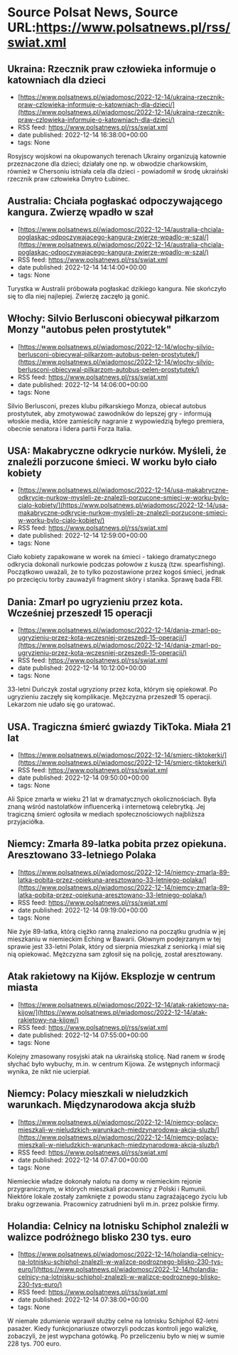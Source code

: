 # Source Polsat News, Source URL:https://www.polsatnews.pl/rss/swiat.xml

## Ukraina: Rzecznik praw człowieka informuje o katowniach dla dzieci
 - [https://www.polsatnews.pl/wiadomosc/2022-12-14/ukraina-rzecznik-praw-czlowieka-informuje-o-katowniach-dla-dzieci/](https://www.polsatnews.pl/wiadomosc/2022-12-14/ukraina-rzecznik-praw-czlowieka-informuje-o-katowniach-dla-dzieci/)
 - RSS feed: https://www.polsatnews.pl/rss/swiat.xml
 - date published: 2022-12-14 16:38:00+00:00
 - tags: None

Rosyjscy wojskowi na okupowanych terenach Ukrainy organizują katownie przeznaczone dla dzieci; działały one np. w obwodzie charkowskim, również w Chersoniu istniała cela dla dzieci - powiadomił w środę ukraiński rzecznik praw człowieka Dmytro Łubinec.

## Australia: Chciała pogłaskać odpoczywającego kangura. Zwierzę wpadło w szał
 - [https://www.polsatnews.pl/wiadomosc/2022-12-14/australia-chciala-poglaskac-odpoczywajacego-kangura-zwierze-wpadlo-w-szal/](https://www.polsatnews.pl/wiadomosc/2022-12-14/australia-chciala-poglaskac-odpoczywajacego-kangura-zwierze-wpadlo-w-szal/)
 - RSS feed: https://www.polsatnews.pl/rss/swiat.xml
 - date published: 2022-12-14 14:14:00+00:00
 - tags: None

Turystka w Australii próbowała pogłaskać dzikiego kangura. Nie skończyło się to dla niej najlepiej. Zwierzę zaczęło ją gonić.

## Włochy: Silvio Berlusconi obiecywał piłkarzom Monzy "autobus pełen prostytutek"
 - [https://www.polsatnews.pl/wiadomosc/2022-12-14/wlochy-silvio-berlusconi-obiecywal-pilkarzom-autobus-pelen-prostytutek/](https://www.polsatnews.pl/wiadomosc/2022-12-14/wlochy-silvio-berlusconi-obiecywal-pilkarzom-autobus-pelen-prostytutek/)
 - RSS feed: https://www.polsatnews.pl/rss/swiat.xml
 - date published: 2022-12-14 14:06:00+00:00
 - tags: None

Silvio Berlusconi, prezes klubu piłkarskiego Monza, obiecał autobus prostytutek, aby zmotywować zawodników do lepszej gry - informują włoskie media, które zamieściły nagranie z wypowiedzią byłego premiera, obecnie senatora i lidera partii Forza Italia.

## USA: Makabryczne odkrycie nurków. Myśleli, że znaleźli porzucone śmieci. W worku było ciało kobiety
 - [https://www.polsatnews.pl/wiadomosc/2022-12-14/usa-makabryczne-odkrycie-nurkow-mysleli-ze-znalezli-porzucone-smieci-w-worku-bylo-cialo-kobiety/](https://www.polsatnews.pl/wiadomosc/2022-12-14/usa-makabryczne-odkrycie-nurkow-mysleli-ze-znalezli-porzucone-smieci-w-worku-bylo-cialo-kobiety/)
 - RSS feed: https://www.polsatnews.pl/rss/swiat.xml
 - date published: 2022-12-14 12:59:00+00:00
 - tags: None

Ciało kobiety zapakowane w worek na śmieci - takiego dramatycznego odkrycia dokonali nurkowie podczas połowów z kuszą (tzw. spearfishing). Początkowo uważali, że to tylko pozostawione przez kogoś śmieci, jednak po przecięciu torby zauważyli fragment skóry i stanika. Sprawę bada FBI.

## Dania: Zmarł po ugryzieniu przez kota. Wcześniej przeszedł 15 operacji
 - [https://www.polsatnews.pl/wiadomosc/2022-12-14/dania-zmarl-po-ugryzieniu-przez-kota-wczesniej-przeszedl-15-operacji/](https://www.polsatnews.pl/wiadomosc/2022-12-14/dania-zmarl-po-ugryzieniu-przez-kota-wczesniej-przeszedl-15-operacji/)
 - RSS feed: https://www.polsatnews.pl/rss/swiat.xml
 - date published: 2022-12-14 10:12:00+00:00
 - tags: None

33-letni Duńczyk został ugryziony przez kota, którym się opiekował. Po ugryzieniu zaczęły się komplikacje. Mężczyzna przeszedł 15 operacji. Lekarzom nie udało się go uratować.

## USA. Tragiczna śmierć gwiazdy TikToka. Miała 21 lat
 - [https://www.polsatnews.pl/wiadomosc/2022-12-14/smierc-tiktokerki/](https://www.polsatnews.pl/wiadomosc/2022-12-14/smierc-tiktokerki/)
 - RSS feed: https://www.polsatnews.pl/rss/swiat.xml
 - date published: 2022-12-14 09:50:00+00:00
 - tags: None

Ali Spice zmarła w wieku 21 lat w dramatycznych okolicznościach. Była znaną wśród nastolatków influencerką i internetową celebrytką. Jej tragiczną śmierć ogłosiła w mediach społecznościowych najbliższa przyjaciółka.

## Niemcy: Zmarła 89-latka pobita przez opiekuna. Aresztowano 33-letniego Polaka
 - [https://www.polsatnews.pl/wiadomosc/2022-12-14/niemcy-zmarla-89-latka-pobita-przez-opiekuna-aresztowano-33-letniego-polaka/](https://www.polsatnews.pl/wiadomosc/2022-12-14/niemcy-zmarla-89-latka-pobita-przez-opiekuna-aresztowano-33-letniego-polaka/)
 - RSS feed: https://www.polsatnews.pl/rss/swiat.xml
 - date published: 2022-12-14 09:19:00+00:00
 - tags: None

Nie żyje 89-latka, którą ciężko ranną znaleziono na początku grudnia w jej mieszkaniu w niemieckim Eching w Bawarii. Głównym podejrzanym w tej sprawie jest 33-letni Polak, który od sierpnia mieszkał z seniorką i miał się nią opiekować. Mężczyzna sam zgłosił się na policję, został aresztowany.

## Atak rakietowy na Kijów. Eksplozje w centrum miasta
 - [https://www.polsatnews.pl/wiadomosc/2022-12-14/atak-rakietowy-na-kijow/](https://www.polsatnews.pl/wiadomosc/2022-12-14/atak-rakietowy-na-kijow/)
 - RSS feed: https://www.polsatnews.pl/rss/swiat.xml
 - date published: 2022-12-14 07:55:00+00:00
 - tags: None

Kolejny zmasowany rosyjski atak na ukraińską stolicę. Nad ranem w środę słychać było wybuchy, m.in. w centrum Kijowa. Ze wstępnych informacji wynika, że nikt nie ucierpiał.

## Niemcy: Polacy mieszkali w nieludzkich warunkach. Międzynarodowa akcja służb
 - [https://www.polsatnews.pl/wiadomosc/2022-12-14/niemcy-polacy-mieszkali-w-nieludzkich-warunkach-miedzynarodowa-akcja-sluzb/](https://www.polsatnews.pl/wiadomosc/2022-12-14/niemcy-polacy-mieszkali-w-nieludzkich-warunkach-miedzynarodowa-akcja-sluzb/)
 - RSS feed: https://www.polsatnews.pl/rss/swiat.xml
 - date published: 2022-12-14 07:47:00+00:00
 - tags: None

Niemieckie władze dokonały nalotu na domy w niemieckim rejonie przygranicznym, w których mieszkali pracownicy z Polski i Rumunii. Niektóre lokale zostały zamknięte z powodu stanu zagrażającego życiu lub braku ogrzewania. Pracownicy zatrudnieni byli m.in. przez polskie firmy.

## Holandia: Celnicy na lotnisku Schiphol znaleźli w walizce podróżnego blisko 230 tys. euro
 - [https://www.polsatnews.pl/wiadomosc/2022-12-14/holandia-celnicy-na-lotnisku-schiphol-znalezli-w-walizce-podroznego-blisko-230-tys-euro/](https://www.polsatnews.pl/wiadomosc/2022-12-14/holandia-celnicy-na-lotnisku-schiphol-znalezli-w-walizce-podroznego-blisko-230-tys-euro/)
 - RSS feed: https://www.polsatnews.pl/rss/swiat.xml
 - date published: 2022-12-14 07:38:00+00:00
 - tags: None

W niemałe zdumienie wprawił służby celne na lotnisku Schiphol 62-letni pasażer. Kiedy funkcjonariusze otworzyli podczas kontroli jego walizkę, zobaczyli, że jest wypchana gotówką. Po przeliczeniu było w niej w sumie 228 tys. 700 euro.
